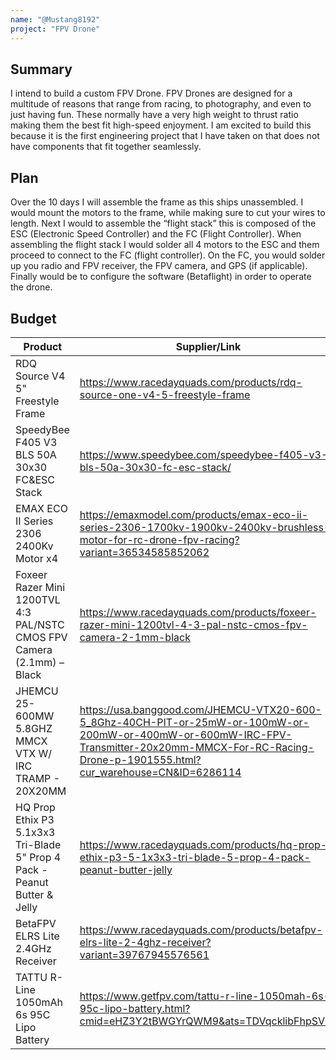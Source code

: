 ```yaml
---
name: "@Mustang8192"
project: "FPV Drone"
---
```


## Summary
I intend to build a custom FPV Drone. FPV Drones are designed for a multitude of reasons that range from racing, to photography, and even to just having fun. These normally have a very high weight to thrust ratio making them the best fit high-speed enjoyment. I am excited to build this because it is the first engineering project that I have taken on that does not have components that fit together seamlessly. 

## Plan
Over the 10 days I will assemble the frame as this ships unassembled. I would mount the motors to the frame, while making sure to cut your wires to length. Next I would to assemble the “flight stack” this is composed of the ESC (Electronic Speed Controller) and the FC (Flight Controller). When assembling the flight stack I would solder all 4 motors to the ESC and them proceed to connect to the FC (flight controller). On the FC, you would solder up you radio and FPV receiver, the FPV camera, and GPS (if applicable). Finally would be to configure the software (Betaflight) in order to operate the drone.

## Budget

| Product                                      | Supplier/Link                                                                                                                                                                            | Cost |
| -------------------------------------------- | ---------------------------------------------------------------------------------------------------------------------------------------------------------------------------------------- | ---- |
| RDQ Source V4 5" Freestyle Frame| https://www.racedayquads.com/products/rdq-source-one-v4-5-freestyle-frame| $29.99|
|SpeedyBee F405 V3 BLS 50A 30x30 FC&ESC Stack| https://www.speedybee.com/speedybee-f405-v3-bls-50a-30x30-fc-esc-stack/| 69.99|
|EMAX ECO II Series 2306 2400Kv Motor x4| https://emaxmodel.com/products/emax-eco-ii-series-2306-1700kv-1900kv-2400kv-brushless-motor-for-rc-drone-fpv-racing?variant=36534585852062| 63.96|
|Foxeer Razer Mini 1200TVL 4:3 PAL/NSTC CMOS FPV Camera (2.1mm) – Black| https://www.racedayquads.com/products/foxeer-razer-mini-1200tvl-4-3-pal-nstc-cmos-fpv-camera-2-1mm-black| 19.90|
|JHEMCU 25-600MW 5.8GHZ MMCX VTX W/ IRC TRAMP - 20X20MM| https://usa.banggood.com/JHEMCU-VTX20-600-5_8Ghz-40CH-PIT-or-25mW-or-100mW-or-200mW-or-400mW-or-600mW-IRC-FPV-Transmitter-20x20mm-MMCX-For-RC-Racing-Drone-p-1901555.html?cur_warehouse=CN&ID=6286114| 18.99|
|HQ Prop Ethix P3 5.1x3x3 Tri-Blade 5" Prop 4 Pack - Peanut Butter & Jelly| https://www.racedayquads.com/products/hq-prop-ethix-p3-5-1x3x3-tri-blade-5-prop-4-pack-peanut-butter-jelly| 3.49|
|BetaFPV ELRS Lite 2.4GHz Receiver| https://www.racedayquads.com/products/betafpv-elrs-lite-2-4ghz-receiver?variant=39767945576561| 11.99
|TATTU R-Line 1050mAh 6s 95C Lipo Battery| https://www.getfpv.com/tattu-r-line-1050mah-6s-95c-lipo-battery.html?cmid=eHZ3Y2tBWGYrQWM9&ats=TDVqcklibFhpSVk9 | 35.99

